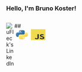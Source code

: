 ### Hello, I'm Bruno Koster!
##
<a href="https://www.linkedin.com/in/brunokoster/">
  <img align="left" alt="uFleck's LinkedIn" width="22px" src="https://raw.githubusercontent.com/peterthehan/peterthehan/master/assets/linkedin.svg" />
</a>
##
<div>
<img align="center" alt="Python" height="30" width="40" src="https://raw.githubusercontent.com/devicons/devicon/master/icons/python/python-original.svg">
<img align="center" alt="Python" height="30" width="40" src="https://raw.githubusercontent.com/devicons/devicon/master/icons/javascript/javascript-original.svg">

<!--
**uFleck/uFleck** is a ✨ _special_ ✨ repository because its `README.md` (this file) appears on your GitHub profile.

Here are some ideas to get you started:

- 🔭 I’m currently working on ...
- 🌱 I’m currently learning ...
- 👯 I’m looking to collaborate on ...
- 🤔 I’m looking for help with ...
- 💬 Ask me about ...
- 📫 How to reach me: ...
- 😄 Pronouns: ...
- ⚡ Fun fact: ...
-->
